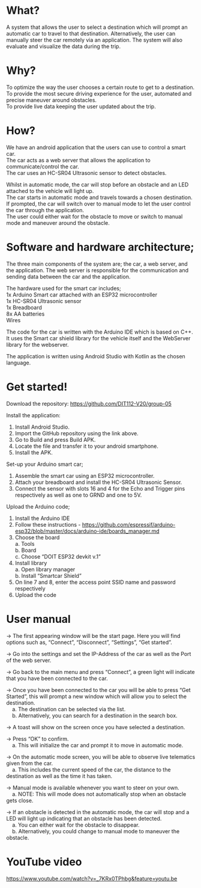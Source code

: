 # What?

A system that allows the user to select a destination which will prompt an automatic car to travel to that destination. Alternatively, the user can manually steer the car remotely via an application. The system will also evaluate and visualize the data during the trip.

# Why?

To optimize the way the user chooses a certain route to get to a destination.<br/>
To provide the most secure driving experience for the user, automated and precise maneuver around obstacles.<br/>
To provide live data keeping the user updated about the trip.

# How?

We have an android application that the users can use to control a smart car. <br/>
The car acts as a web server that allows the application to communicate/control the car.<br/>
The car uses an HC-SR04 Ultrasonic sensor to detect obstacles. <br/>

Whilst in automatic mode, the car will stop before an obstacle and an LED attached to the vehicle will light up.<br/>
The car starts in automatic mode and travels towards a chosen destination. If prompted, the car will switch over to manual mode to let the user control the car through the application.<br/>
The user could either wait for the obstacle to move or switch to manual mode and maneuver around the obstacle.

# Software and hardware architecture;

The three main components of the system are; the car, a web server, and the application. The web server is responsible for the communication and sending data between the car and the application.

The hardware used for the smart car includes;<br/>
1x Arduino Smart car attached with an ESP32 microcontroller<br/>
1x HC-SR04 Ultrasonic sensor<br/>
1x Breadboard<br/>
8x AA batteries<br/>
Wires

The code for the car is written with the Arduino IDE which is based on C++. It uses the Smart car shield library for the vehicle itself and the WebServer library for the webserver.

The application is written using Android Studio with Kotlin as the chosen language.


# Get started!

Download the repository: https://github.com/DIT112-V20/group-05 

Install the application:
  1. Install Android Studio.
  2. Import the GitHub repository using the link above.
  3. Go to Build and press Build APK.
  4. Locate the file and transfer it to your android smartphone.
  5. Install the APK.

Set-up your Arduino smart car;
  1. Assemble the smart car using an ESP32 microcontroller.
  2. Attach your breadboard and install the HC-SR04 Ultrasonic Sensor.
  3. Connect the sensor with slots 16 and 4 for the Echo and Trigger pins respectively as well as one to GRND and one to 5V.

Upload the Arduino code;
  1. Install the Arduino IDE
  2. Follow these instructions - https://github.com/espressif/arduino-esp32/blob/master/docs/arduino-ide/boards_manager.md
  3. Choose the board<br/>
    a. Tools<br/>
    b. Board<br/>
    c. Choose “DOIT ESP32 devkit v.1”
  4. Install library<br/>
    a. Open library manager<br/>
    b. Install “Smartcar Shield”
  5. On line 7 and 8, enter the access point SSID name and password respectively
  6. Upload the code


# User manual

 -> The first appearing window will be the start page. Here you will find options such as, “Connect”, “Disconnect”, “Settings”, “Get started”.

 -> Go into the settings and set the IP-Address of the car as well as the Port of the web server.

 -> Go back to the main menu and press “Connect”, a green light will indicate that you have been connected to the car.

 -> Once you have been connected to the car you will be able to press “Get Started”, this will prompt a new window which will allow you to select the destination. <br/>
        &nbsp; &nbsp; a. The destination can be selected via the list. <br/>
        &nbsp; &nbsp; b. Alternatively, you can search for a destination in the search box.

 -> A toast will show on the screen once you have selected a destination.

 -> Press “OK” to confirm.<br/>
        &nbsp; &nbsp; a. This will initialize the car and prompt it to move in automatic mode.

 -> On the automatic mode screen, you will be able to observe live telematics given from the car.<br/>
        &nbsp; &nbsp; a. This includes the current speed of the car, the distance to the destination as well as the time it has taken.

 -> Manual mode is available whenever you want to steer on your own.<br/>
        &nbsp; &nbsp; a. NOTE: This will mode does not automatically stop when an obstacle gets close.

 -> If an obstacle is detected in the automatic mode, the car will stop and a LED will light up indicating that an obstacle has been detected.<br/>
        &nbsp; &nbsp; a. You can either wait for the obstacle to disappear.<br/>
        &nbsp; &nbsp; b. Alternatively, you could change to manual mode to maneuver the obstacle.


# YouTube video

https://www.youtube.com/watch?v=_7KRx0TPhbg&feature=youtu.be
